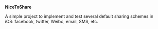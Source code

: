**NiceToShare**

A simple project to implement and test several default sharing schemes in iOS: facebook, twitter, Weibo, email, SMS, etc. 
